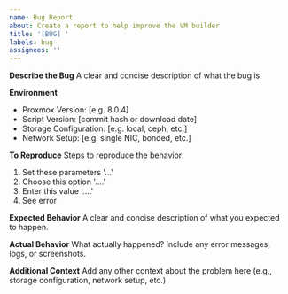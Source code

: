 ```yaml
---
name: Bug Report
about: Create a report to help improve the VM builder
title: '[BUG] '
labels: bug
assignees: ''
---
```


**Describe the Bug**
A clear and concise description of what the bug is.

**Environment**
- Proxmox Version: [e.g. 8.0.4]
- Script Version: [commit hash or download date]
- Storage Configuration: [e.g. local, ceph, etc.]
- Network Setup: [e.g. single NIC, bonded, etc.]

**To Reproduce**
Steps to reproduce the behavior:
1. Set these parameters '...'
2. Choose this option '....'
3. Enter this value '....'
4. See error

**Expected Behavior**
A clear and concise description of what you expected to happen.

**Actual Behavior**
What actually happened? Include any error messages, logs, or screenshots.

**Additional Context**
Add any other context about the problem here (e.g., storage configuration, network setup, etc.)